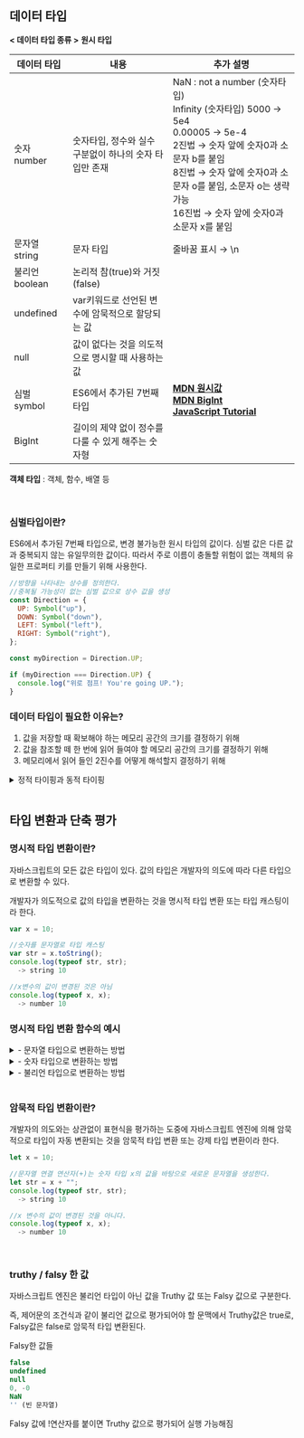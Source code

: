 ## 데이터 타입

**< 데이터 타입 종류 >**
**원시 타입**

| 데이터 타입 | 내용                                                   | 추가 설명 |
| ------ | ------------------------------------------------------ | --------- |
| 숫자 number | 숫자타입, 정수와 실수 구분없이 하나의 숫자 타입만 존재 | NaN : not a number (숫자타입) </br> Infinity (숫자타입) 5000 → 5e4 </br> 0.00005 → 5e-4 </br> 2진법 → 숫자 앞에 숫자0과 소문자 b를 붙임 </br> 8진법 → 숫자 앞에 숫자0과 소문자 o를 붙임, 소문자 o는 생략가능 </br> 16진법 → 숫자 앞에 숫자0과 소문자 x를 붙임|
| 문자열 string | 문자 타입 | 줄바꿈 표시 → \n |
| 불리언 boolean | 논리적 참(true)와 거짓(false) | |
| undefined | var키워드로 선언된 변수에 암묵적으로 할당되는 값 | |
| null | 값이 없다는 것을 의도적으로 명시할 때 사용하는 값 | |
| 심벌 symbol | ES6에서 추가된 7번째 타입 | [**MDN 원시값**](https://developer.mozilla.org/ko/docs/Glossary/Primitive) </br> [**MDN BigInt**](https://developer.mozilla.org/en-US/docs/Web/JavaScript/Reference/Global_Objects/BigInt) </br> [**JavaScript Tutorial**](https://www.javascripttutorial.net/javascript-data-types/)|
| BigInt | 길이의 제약 없이 정수를 다룰 수 있게 해주는 숫자형 | |

**객체 타입** : 객체, 함수, 배열 등

</br>

### 심벌타입이란?

ES6에서 추가된 7번째 타입으로, 변경 불가능한 원시 타입의 값이다. 심벌 값은 다른 값과 중복되지 않는 유일무의한 값이다. 따라서 주로 이름이 충돌할 위험이 없는 객체의 유일한 프로퍼티 키를 만들기 위해 사용한다.

```jsx
//방향을 나타내는 상수를 정의한다.
//중복될 가능성이 없는 심벌 값으로 상수 값을 생성
const Direction = {
  UP: Symbol("up"),
  DOWN: Symbol("down"),
  LEFT: Symbol("left"),
  RIGHT: Symbol("right"),
};

const myDirection = Direction.UP;

if (myDirection === Direction.UP) {
  console.log("위로 점프! You're going UP.");
}
```

### 데이터 타입이 필요한 이유는?

1. 값을 저장할 때 확보해야 하는 메모리 공간의 크기를 결정하기 위해
2. 값을 참조할 떼 한 번에 읽어 들여야 할 메모리 공간의 크기를 결정하기 위해
3. 메모리에서 읽어 들인 2진수를 어떻게 해석할지 결정하기 위해

<details>
  <summary>
  정적 타이핑과 동적 타이핑
  </summary>
-**정적타이핑**

C나 자바와 같은 정적 타입의 언어는 변수를 선언할 때 변수에 할당할 수 있는 값의 종류, 즉 데이터 타입을 사전에 선언해야 한다. 이를 명시적 타입 선언이라 함.

C에서 정수 타입의 변수를 선언하는 예)

```jsx
// c 변수에는 1바이트 정수 타입의 값(-128 ~ 127)만을 할당할 수 있다.
char c;

// num 변수에는 4바이트 정수 타입의 값(-2,124,483,648 ~ 2,124,483,647)만을 할당할 수 있다.
int num;
```

정적타입언어는 변수의 타입을 변경할 수 없으며, 변수에 선언한 타입에 맞는 값만 할당할 수 있다. 정적타입언어는 컴파일 시점에서 타입 체크를 수행하는데 만약 타입체크를 통과하지 못하면 에러를 발생시키고 프로그램 실행 자체를 막는다. 대표적인 정적타입언어로 C,C++,자바, 코틀린, 고, 러스트 등이 있다.

-**동적타이핑**

자바스크립트는 정적 타입 언어와 다르게 변수를 선언할 때 타입을 선언하지 않고 var, let, const 키워들 사용해 변수를 선언한다.

```jsx
var foo;
console.log(typeof foo); // undefined

foo = 3;
console.log(typeof foo); // number

foo = null;
console.log(typeof foo); // object

foo = Symbol(); // 심벌
console.log(typeof foo); // symbol

foo = {}; // 객체
console.log(typeof foo); // object

foo = []; // 배열
console.log(typeof foo); // object

foo = function () {}; // 함수
console.log(typeof foo); // function
```

자바스크립트의 변수는 선언이 아닌 할당에 의해 타입이 결정(타입추론)된다. 그리고 재할당에 의해 변수의 타입은 언제든지 동적으로 변할 수 있다. 이러한 특징을 동적 타이핑이라고 하며, 자바스크립트는 정적 타입 언어와 구별하기 위해 동적 타입 언어라고 한다.

대표적인 동적 타입 언어로는 자바스크립트, 파이썬, PHP등이 있다.

</details>

</br>

## 타입 변환과 단축 평가

### **명시적 타입 변환이란?**

자바스크립트의 모든 값은 타입이 있다. 값의 타입은 개발자의 의도에 따라 다른 타입으로 변환할 수 있다.

개발자가 의도적으로 값의 타입을 변환하는 것을 명시적 타입 변환 또는 타입 캐스팅이라 한다.

```jsx
var x = 10;

//숫자를 문자열로 타입 캐스팅
var str = x.toString();
console.log(typeof str, str);
  -> string 10

//x변수의 값이 변경된 것은 아님
console.log(typeof x, x);
  -> number 10
```

### 명시적 타입 변환 함수의 예시

<details>
  <summary>
    - 문자열 타입으로 변환하는 방법
  </summary>
    
    ```jsx
    //1. String 생성자 함수를 new 연산자 없이 호출하는 방법
    String(1);
      -> "1"
    
    //2. Object.prototype.toString 메서드를 사용하는 방법
    (1).toString();
      -> "1"
    
    //3. 문자열 연결 연산자를 이용하는 방법
    1 + "";
      -> "1"
    ```
</details>

<details>
  <summary>
    - 숫자 타입으로 변환하는 방법
  </summary>
    
    ```jsx
    //1. Number 생성자 함수를 new 연산자 없이 호출하는 방법
    Number("0");
      -> 0
    Number("3월");
      -> NaN
    
    //2. parseInt, parseFloat 함수를 사용하는 방법(문자열만 변환 가능)
    parseInt("3월");
      -> 3
    parseInt("3.14");
      -> 3
    perseFloat("3.14");
      -> 3.14
    
    //3. + 단항 산술 연산자를 이용하는 방법
    + "0";
      -> 0
    
    //4. * 산술 연산자를 이용하는 방법
    "0" * 1;
      -> 0
    ```
</details>

<details>
  <summary>
    - 불리언 타입으로 변환하는 방법
  </summary>
    
    ```jsx
    //1. Boolean 생성자 함수를 new 연산자 없이 호출하는 방법
    
    //문자열 타입을 Boolean 타입으로
    Boolean("x");
      -> true
    Boolean("");
      -> false
    Boolean("false");
      -> true
    
    //숫자 타입을 Boolean 타입으로
    Boolean(0);
      -> false
    Boolean(1);
      -> true
    Boolean(NaN);
      -> false
    Boolean(Infinity);
      -> true
    
    //null 타입을 Boolean 타입
    Boolean(null);
      -> false
    
    //undefined 타입을 Boolean 타입으로
    Boolean(undefined);
      -> false
    
    //객체 타입을 Boolean 타입으로
    Boolean({});
      -> true
    Boolean([]);
      -> true
    
    ---------------------------------------------------------
    
    //2. ! 부정 논리 연산자를 두번 사용하는 방법
    
    // 문자열 타입을 Boolean 타입으로
    !!"x";
      -> true
    !!"";
      -> false
    !!"false";
      -> true
    
    // 숫자 타입을 Boolean 타입으로
    !!0;
      -> false
    !!1;
      -> true
    !!NaN;
      -> false
    !!Infinity;
      -> true
    
    // null 타입을 Boolean 타입으로
    !!null;
      -> false
    
    // undefined 타입을 Boolean 타입으로
    !!undefined;
      -> false
    
    // 객체 타입을 Boolean 타입으로
    !!{};
      -> true
    !![];
      -> true
    ```
</details>

</br>

### 암묵적 타입 변환이란?

개발자의 의도와는 상관없이 표현식을 평가하는 도중에 자바스크립트 엔진에 의해 암묵적으로 타입이 자동 변환되는 것을 암묵적 타입 변환 또는 강제 타입 변환이라 한다.

```jsx
let x = 10;

//문자열 연결 연산자(+)는 숫자 타입 x의 값을 바탕으로 새로운 문자열을 생성한다.
let str = x + "";
console.log(typeof str, str);
  -> string 10

//x 변수의 값이 변경된 것을 아니다.
console.log(typeof x, x);
  -> number 10
```

</br>

### **truthy / falsy 한 값**

자바스크립트 엔진은 불리언 타입이 아닌 값을 Truthy 값 또는 Falsy 값으로 구분한다.

즉, 제어문의 조건식과 같이 불리언 값으로 평가되어야 할 문맥에서 Truthy값은 true로, Falsy값은 false로 암묵적 타입 변환된다.

Falsy한 값들

```jsx
false
undefined
null
0, -0
NaN
'' (빈 문자열)
```

Falsy 값에 !연산자를 붙이면 Truthy 값으로 평가되어 실행 가능해짐
